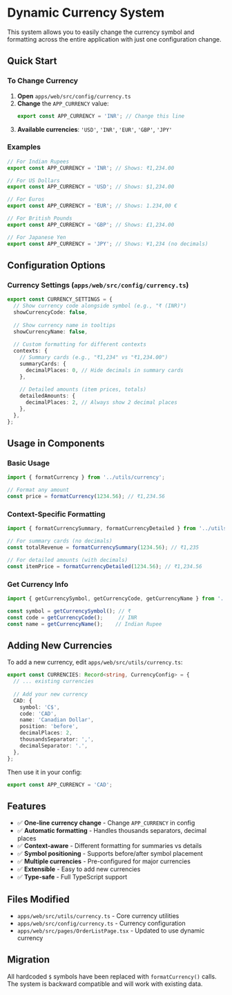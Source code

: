 # Dynamic Currency System

This system allows you to easily change the currency symbol and formatting across the entire application with just one configuration change.

## Quick Start

### To Change Currency

1. **Open** `apps/web/src/config/currency.ts`
2. **Change** the `APP_CURRENCY` value:
   ```typescript
   export const APP_CURRENCY = 'INR'; // Change this line
   ```
3. **Available currencies**: `'USD'`, `'INR'`, `'EUR'`, `'GBP'`, `'JPY'`

### Examples

```typescript
// For Indian Rupees
export const APP_CURRENCY = 'INR'; // Shows: ₹1,234.00

// For US Dollars  
export const APP_CURRENCY = 'USD'; // Shows: $1,234.00

// For Euros
export const APP_CURRENCY = 'EUR'; // Shows: 1.234,00 €

// For British Pounds
export const APP_CURRENCY = 'GBP'; // Shows: £1,234.00

// For Japanese Yen
export const APP_CURRENCY = 'JPY'; // Shows: ¥1,234 (no decimals)
```

## Configuration Options

### Currency Settings (`apps/web/src/config/currency.ts`)

```typescript
export const CURRENCY_SETTINGS = {
  // Show currency code alongside symbol (e.g., "₹ (INR)")
  showCurrencyCode: false,
  
  // Show currency name in tooltips
  showCurrencyName: false,
  
  // Custom formatting for different contexts
  contexts: {
    // Summary cards (e.g., "₹1,234" vs "₹1,234.00")
    summaryCards: {
      decimalPlaces: 0, // Hide decimals in summary cards
    },
    
    // Detailed amounts (item prices, totals)
    detailedAmounts: {
      decimalPlaces: 2, // Always show 2 decimal places
    },
  },
};
```

## Usage in Components

### Basic Usage
```typescript
import { formatCurrency } from '../utils/currency';

// Format any amount
const price = formatCurrency(1234.56); // ₹1,234.56
```

### Context-Specific Formatting
```typescript
import { formatCurrencySummary, formatCurrencyDetailed } from '../utils/currency';

// For summary cards (no decimals)
const totalRevenue = formatCurrencySummary(1234.56); // ₹1,235

// For detailed amounts (with decimals)
const itemPrice = formatCurrencyDetailed(1234.56); // ₹1,234.56
```

### Get Currency Info
```typescript
import { getCurrencySymbol, getCurrencyCode, getCurrencyName } from '../utils/currency';

const symbol = getCurrencySymbol(); // ₹
const code = getCurrencyCode();     // INR
const name = getCurrencyName();    // Indian Rupee
```

## Adding New Currencies

To add a new currency, edit `apps/web/src/utils/currency.ts`:

```typescript
export const CURRENCIES: Record<string, CurrencyConfig> = {
  // ... existing currencies
  
  // Add your new currency
  CAD: {
    symbol: 'C$',
    code: 'CAD',
    name: 'Canadian Dollar',
    position: 'before',
    decimalPlaces: 2,
    thousandsSeparator: ',',
    decimalSeparator: '.',
  },
};
```

Then use it in your config:
```typescript
export const APP_CURRENCY = 'CAD';
```

## Features

- ✅ **One-line currency change** - Change `APP_CURRENCY` in config
- ✅ **Automatic formatting** - Handles thousands separators, decimal places
- ✅ **Context-aware** - Different formatting for summaries vs details
- ✅ **Symbol positioning** - Supports before/after symbol placement
- ✅ **Multiple currencies** - Pre-configured for major currencies
- ✅ **Extensible** - Easy to add new currencies
- ✅ **Type-safe** - Full TypeScript support

## Files Modified

- `apps/web/src/utils/currency.ts` - Core currency utilities
- `apps/web/src/config/currency.ts` - Currency configuration
- `apps/web/src/pages/OrderListPage.tsx` - Updated to use dynamic currency

## Migration

All hardcoded `$` symbols have been replaced with `formatCurrency()` calls. The system is backward compatible and will work with existing data.

